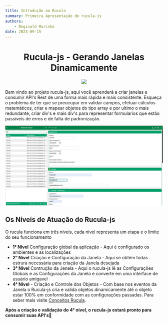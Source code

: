 ```yaml
---
title: Introdução ao Rucula
summary: Primeira Apresentação do rucula-js
authors:
    - Reginald Marinho
date: 2023-09-15
---
```


<h1 align="center">Rucula-js - Gerando Janelas Dinamicamente</h1>
<p align="center" >
  <img src="https://raw.githubusercontent.com/reginaldo-marinho/rucula-js/b76e809a44a66de3733e30388e29d672c8b61011/docs/assets/rucula.svg" style="width:200px">
</p>

Bem vindo ao projeto rucula-js, aqui você aprenderá a criar janelas e consumir API's Rest de uma forma mais rápida e mais consistente.  Esqueça o problema de ter que se preucupar em validar campos, efetuar cálculos matemáticos, criar e mapear objetos do tipo array e por ultimo o mais redundante, criar div's e mais div's para representar formularios que estão passiveis de erros e de falta de padronização.


<p align="center" >
  <img src="./assets/rucula-crud.png">
</p>

## Os Níveis de Atuação do Rucula-js

O rucula funciona em três níveis, cada nivel representa um etapa e o limite do seu funcionamento

- **1° Nivel** Configuração global da aplicação - Aqui é configurado os ambientes e as localizações
- **2° Nivel** Criação e Configuração da Janela - Aqui se obtém todas estrura necessária para criação da Janela desejada
- **3° Nivel** Contrução da Jenela - Aqui o rucula-js lê as Configurações Globais e as Configurações da Janela e converte em uma interface de usuário amigavel
- **4° Nivel** - Criação e Controle dos Objetos - Com base nos eventos da Janela o Rucula-js cria e valida objetos dinamicamente até o objeto estar 100% em conformidade com as configurações passadas. Para seber mais visite [Conceitos Rucula](./conceitos.md).

**Após a criação e validação do 4° nível, o rucula-js estará pronto para consumir suas API's🚀**

